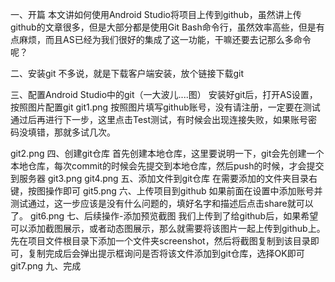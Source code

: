 一、开篇
本文讲如何使用Android Studio将项目上传到github，虽然讲上传github的文章很多，但是大部分都是使用Git Bash命令行，虽然效率高些，但是有点麻烦，而且AS已经为我们很好的集成了这一功能，干嘛还要去记那么多命令呢？

二、安装git
不多说，就是下载客户端安装，放个链接下载git

三、配置Android Studio中的git（一大波儿....图）
安装好git后，打开AS设置，按照图片配置git
git1.png
按照图片填写github账号，没有请注册，一定要在测试通过后再进行下一步，这里点击Test测试，有时候会出现连接失败，如果账号密码没填错，那就多试几次。


git2.png
四、创建git仓库
首先创建本地仓库，这里要说明一下，git会先创建一个本地仓库，每次commit的时候会先提交到本地仓库，然后push的时候，才会提交到服务器
git3.png
git4.png
五、添加文件到git仓库
在需要添加的文件夹目录右键，按图操作即可
git5.png
六、上传项目到github
如果前面在设置中添加账号并测试通过，这一步应该是没有什么问题的，填好名字和描述后点击share就可以了。
git6.png
七、后续操作-添加预览截图
我们上传到了给github后，如果希望可以添加截图展示，或者动态图展示，那么就需要将该图片一起上传到github上。先在项目文件根目录下添加一个文件夹screenshot，然后将截图复制到该目录即可，复制完成后会弹出提示框询问是否将该文件添加到git仓库，选择OK即可
git7.png
九、完成
